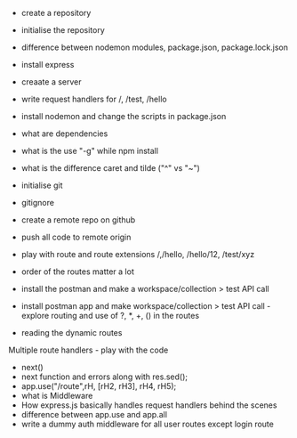 - create a repository
- initialise the repository
- difference between nodemon modules, package.json, package.lock.json
- install express
- creaate a server
- write request handlers for /, /test, /hello
- install nodemon and change the scripts in package.json
- what are dependencies
- what is the use "-g" while npm install
- what is the difference caret and tilde ("^" vs "~")

- initialise git
- gitignore
- create a remote repo on github
- push all code to remote origin
- play with route and route extensions /,/hello, /hello/12, /test/xyz
- order of the routes matter a lot
- install the postman and make a workspace/collection > test API call
- install postman app and make workspace/collection > test API call
-explore routing and use of ?, *, +, () in the routes
- reading the dynamic routes 

Multiple route handlers - play with the code
- next()
- next function and errors along with res.sed();
- app.use("/route",rH, [rH2, rH3], rH4, rH5);
- what is Middleware
- How express.js basically handles request handlers behind the scenes 
- difference between app.use and app.all
- write a dummy auth middleware for all user routes except login route

